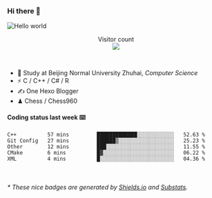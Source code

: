 ### Hi there 👋


<img src="https://raw.githubusercontent.com/sagar-viradiya/sagar-viradiya/master/resources/banner.png" alt="Hello world">
<p align="center"> 
  Visitor count<br/>
  <img src="https://profile-counter.glitch.me/youszoe/count.svg" />
</p>

<br/>


- 🍻  Study at Beijing Normal University Zhuhai, _Computer Science_
- ⚡  C / C++ / C# / R
- ✍️  One Hexo Blogger
- ♟  Chess / Chess960 


#### Coding status last week ⌨️

<!--START_SECTION:waka-->
```text
C++          57 mins         █████████████░░░░░░░░░░░░   52.63 % 
Git Config   27 mins         ██████▒░░░░░░░░░░░░░░░░░░   25.23 % 
Other        12 mins         ███░░░░░░░░░░░░░░░░░░░░░░   11.55 % 
CMake        6 mins          █▓░░░░░░░░░░░░░░░░░░░░░░░   06.22 % 
XML          4 mins          █░░░░░░░░░░░░░░░░░░░░░░░░   04.36 % 
```
<!--END_SECTION:waka-->

<br/>
<center><img src="http://ghchart.rshah.org/409ba5/yousazoe" alt="" /></center>


<h6>* These nice badges are generated by <a href="https://shields.io/">Shields.io</a> and <a href="https://github.com/spencerwooo/Substats">Substats</a>.</h6>
